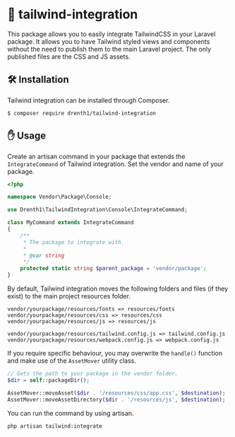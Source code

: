 # 🎨 tailwind-integration

This package allows you to easily integrate TailwindCSS in your Laravel package. It allows you to have Tailwind styled views
and components without the need to publish them to the main Laravel project. The only published files are the CSS and JS assets.

## 🛠️ Installation

Tailwind integration can be installed through Composer.

```
$ composer require drenth1/tailwind-integration
```

## ✋ Usage

Create an artisan command in your package that extends the `IntegrateCommand` of Tailwind integration. Set the vendor and name of your package.

```php
<?php

namespace Vendor\Package\Console;

use Drenth1\TailwindIntegration\Console\IntegrateCommand;

class MyCommand extends IntegrateCommand
{
    /**
     * The package to integrate with.
     * 
     * @var string
     */
    protected static string $parent_package = 'vendor/package';
}
```

By default, Tailwind integration moves the following folders and files (if they exist) to the main project resources folder.

```
vendor/yourpackage/resources/fonts => resources/fonts
vendor/yourpackage/resources/css => resources/css
vendor/yourpackage/resources/js => resources/js

vendor/yourpackage/resources/tailwind.config.js => tailwind.config.js
vendor/yourpackage/resources/webpack.config.js => webpack.config.js
```

If you require specific behaviour, you may overwrite the `handle()` function and make use of the `AssetMover` utility class.

```php
// Gets the path to your package in the vendor folder.
$dir = self::packageDir();

AssetMover::moveAsset($dir . '/resources/css/app.css', $destination);
AssetMover::moveAssetDirectory($dir . '/resources/js', $destination);
```

You can run the command by using artisan.

```
php artisan tailwind:integrate
```